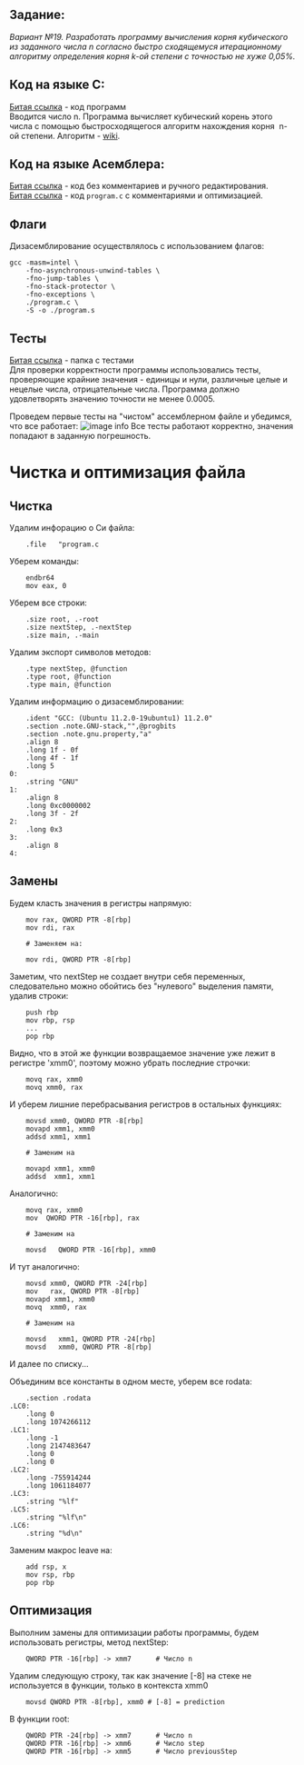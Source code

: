 ## Задание:
*Вариант №19. Разработать программу вычисления корня кубического из заданного числа n согласно быстро сходящемуся итерационному алгоритму определения корня k-ой степени с точностью не хуже 0,05%.* 

## Код на языке С:
[Битая ссылка](https://github.com/1rlan/csaihw/blob/mhomework%20%E2%84%961/program.c)  - код программ\
Вводится число n. Программа вычисляет кубический корень этого числа с помощью быстросходящегося алгоритм нахождения корня  n-ой степени. Алгоритм - [wiki](https://ru.m.wikipedia.org/wiki/%D0%90%D0%BB%D0%B3%D0%BE%D1%80%D0%B8%D1%82%D0%BC_%D0%BD%D0%B0%D1%85%D0%BE%D0%B6%D0%B4%D0%B5%D0%BD%D0%B8%D1%8F_%D0%BA%D0%BE%D1%80%D0%BD%D1%8F_n-%D0%BD%D0%BE%D0%B9_%D1%81%D1%82%D0%B5%D0%BF%D0%B5%D0%BD%D0%B8).

## Код на языке Асемблера:
[Битая ссылка]() - код без комментариев и ручного редактирования.\
[Битая ссылка]() - код  ```program.c```  c комментариями и оптимизацией.

## Флаги 
Дизасемблирование осуществлялось с использованием флагов:
```terminal
gcc -masm=intel \
    -fno-asynchronous-unwind-tables \
    -fno-jump-tables \
    -fno-stack-protector \
    -fno-exceptions \
    ./program.c \
    -S -o ./program.s
```

## Тесты 
[Битая ссылка](://github.com/1rlan/csaihw/tree/master/homework%20%E2%84%961/tests) - папка с тестами\
Для проверки корректности программы использовались тесты, проверяющие крайние значения - единицы и нули, различные целые и нецелые числа, отрицательные числа. Программа должно удовлетворять значению точности не менее 0.0005.

Проведем первые тесты на "чистом" ассемблерном файле и убедимся, что все работает:
![image info](images/firstTest.png)
Все тесты работают корректно, значения попадают в заданную погрешность.


# Чистка и оптимизация файла

## Чистка 
Удалим инфорацию о Си файла:
```assembly
	.file   "program.c
```

Уберем команды:
```assembly
	endbr64
	mov eax, 0
```

Уберем все строки:
```assembly
	.size root, .-root
	.size nextStep, .-nextStep
	.size main, .-main
```

Удалим экспорт символов методов:
```assembly
	.type nextStep, @function
	.type root, @function
	.type main, @function
```

Удалим информацию о дизасемблировании:
```assembly
	.ident "GCC: (Ubuntu 11.2.0-19ubuntu1) 11.2.0"
	.section .note.GNU-stack,"",@progbits
	.section .note.gnu.property,"a"
	.align 8
	.long 1f - 0f
	.long 4f - 1f
	.long 5
0:
	.string "GNU"
1:
	.align 8
	.long 0xc0000002
	.long 3f - 2f
2:
	.long 0x3
3:
	.align 8
4:
```


## Замены
Будем класть значения в регистры напрямую:
```assembly
	mov rax, QWORD PTR -8[rbp]
	mov rdi, rax
		
	# Заменяем на:
		
	mov rdi, QWORD PTR -8[rbp]
```

Заметим, что nextStep не создает внутри себя переменных, следовательно можно обойтись без "нулевого" выделения памяти, удалив строки:
```assembly
	push rbp 
	mov rbp, rsp
	...	
	pop rbp
```
Видно, что в этой же функции возвращаемое значение уже лежит в регистре 'xmm0', поэтому можно убрать последние строчки:
```assembly
	movq rax, xmm0
	movq xmm0, rax
```
И уберем лишние перебрасывания регистров в остальных функциях:
```assembly
	movsd xmm0, QWORD PTR -8[rbp]
	movapd xmm1, xmm0
	addsd xmm1, xmm1

	# Заменим на 

	movapd xmm1, xmm0 
	addsd  xmm1, xmm1 
```

Аналогично:
```assembly
	movq rax, xmm0
	mov  QWORD PTR -16[rbp], rax 

	# Заменим на 

	movsd	QWORD PTR -16[rbp], xmm0    
```
И тут аналогично:
```assembly
	movsd xmm0, QWORD PTR -24[rbp] 
	mov   rax, QWORD PTR -8[rbp] 
	movapd xmm1, xmm0 
	movq  xmm0, rax 
	
	# Заменим на

	movsd   xmm1, QWORD PTR -24[rbp]                                         
	movsd	xmm0, QWORD PTR -8[rbp]
```
И далее по списку...

Объединим все константы в одном месте, уберем все rodata:
```assembly
	.section .rodata 
.LC0: 
	.long 0 
	.long 1074266112 
.LC1: 
	.long -1 
	.long 2147483647 
	.long 0 
	.long 0
.LC2:
	.long -755914244 
	.long 1061184077 
.LC3: 
	.string "%lf" 
.LC5: 
	.string "%lf\n" 
.LC6: 
	.string "%d\n" 
```


Заменим макрос leave на:
```assembly
	add rsp, x
    mov rsp, rbp
    pop rbp
```


## Оптимизация
Выполним замены для оптимизации работы программы, будем использовать регистры, метод nextStep:
```assembly
	QWORD PTR -16[rbp] -> xmm7      # Число n
```
Удалим следующую строку, так как значение [-8] на стеке не используется в функции, только в контекста xmm0
```assembly
	movsd QWORD PTR -8[rbp], xmm0 # [-8] = prediction
```
В функции root:
```assembly
	QWORD PTR -24[rbp] -> xmm7      # Число n
	QWORD PTR -16[rbp] -> xmm6      # Число step
	QWORD PTR -16[rbp] -> xmm5      # Число previousStep
```
